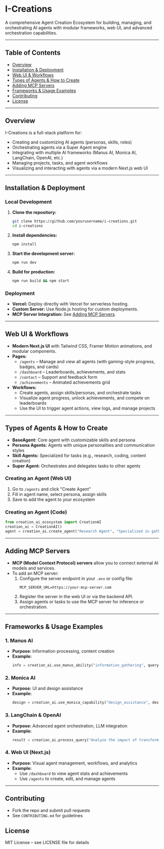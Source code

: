 # I-Creations

A comprehensive Agent Creation Ecosystem for building, managing, and orchestrating AI agents with modular frameworks, web UI, and advanced orchestration capabilities.

---

## Table of Contents
- [Overview](#overview)
- [Installation & Deployment](#installation--deployment)
- [Web UI & Workflows](#web-ui--workflows)
- [Types of Agents & How to Create](#types-of-agents--how-to-create)
- [Adding MCP Servers](#adding-mcp-servers)
- [Frameworks & Usage Examples](#frameworks--usage-examples)
- [Contributing](#contributing)
- [License](#license)

---

## Overview
I-Creations is a full-stack platform for:
- Creating and customizing AI agents (personas, skills, roles)
- Orchestrating agents via a Super Agent engine
- Integrating with multiple AI frameworks (Manus AI, Monica AI, LangChain, OpenAI, etc.)
- Managing projects, tasks, and agent workflows
- Visualizing and interacting with agents via a modern Next.js web UI

---

## Installation & Deployment

### Local Development
1. **Clone the repository:**
   ```sh
   git clone https://github.com/yourusername/i-creations.git
   cd i-creations
   ```
2. **Install dependencies:**
   ```sh
   npm install
   ```
3. **Start the development server:**
   ```sh
   npm run dev
   ```
4. **Build for production:**
   ```sh
   npm run build && npm start
   ```

### Deployment
- **Vercel:** Deploy directly with Vercel for serverless hosting.
- **Custom Server:** Use Node.js hosting for custom deployments.
- **MCP Server Integration:** See [Adding MCP Servers](#adding-mcp-servers).

---

## Web UI & Workflows
- **Modern Next.js UI** with Tailwind CSS, Framer Motion animations, and modular components.
- **Pages:**
  - `/agents` – Manage and view all agents (with gaming-style progress, badges, and cards)
  - `/dashboard` – Leaderboards, achievements, and stats
  - `/contact` – Support and feedback form
  - `/achievements` – Animated achievements grid
- **Workflows:**
  - Create agents, assign skills/personas, and orchestrate tasks
  - Visualize agent progress, unlock achievements, and compete on leaderboards
  - Use the UI to trigger agent actions, view logs, and manage projects

---

## Types of Agents & How to Create
- **BaseAgent:** Core agent with customizable skills and persona
- **Persona Agents:** Agents with unique personalities and communication styles
- **Skill Agents:** Specialized for tasks (e.g., research, coding, content creation)
- **Super Agent:** Orchestrates and delegates tasks to other agents

### Creating an Agent (Web UI)
1. Go to `/agents` and click "Create Agent"
2. Fill in agent name, select persona, assign skills
3. Save to add the agent to your ecosystem

### Creating an Agent (Code)
```python
from creation_ai_ecosystem import CreationAI
creation_ai = CreationAI()
agent = creation_ai.create_agent("Research Agent", "Specialized in gathering information")
```

---

## Adding MCP Servers
- **MCP (Model Context Protocol) servers** allow you to connect external AI models and services.
- To add an MCP server:
  1. Configure the server endpoint in your `.env` or config file:
     ```env
     MCP_SERVER_URL=https://your-mcp-server.com
     ```
  2. Register the server in the web UI or via the backend API.
  3. Assign agents or tasks to use the MCP server for inference or orchestration.

---

## Frameworks & Usage Examples

### 1. **Manus AI**
- **Purpose:** Information processing, content creation
- **Example:**
  ```python
  info = creation_ai.use_manus_ability("information_gathering", query="AI trends in 2025")
  ```

### 2. **Monica AI**
- **Purpose:** UI and design assistance
- **Example:**
  ```python
  design = creation_ai.use_monica_capability("design_assistance", design_brief="Create a modern dashboard for AI analytics")
  ```

### 3. **LangChain & OpenAI**
- **Purpose:** Advanced agent orchestration, LLM integration
- **Example:**
  ```python
  result = creation_ai.process_query("Analyze the impact of transformer models on NLP")
  ```

### 4. **Web UI (Next.js)**
- **Purpose:** Visual agent management, workflows, and analytics
- **Example:**
  - Use `/dashboard` to view agent stats and achievements
  - Use `/agents` to create, edit, and manage agents

---

## Contributing
- Fork the repo and submit pull requests
- See `CONTRIBUTING.md` for guidelines

## License
MIT License – see LICENSE file for details
